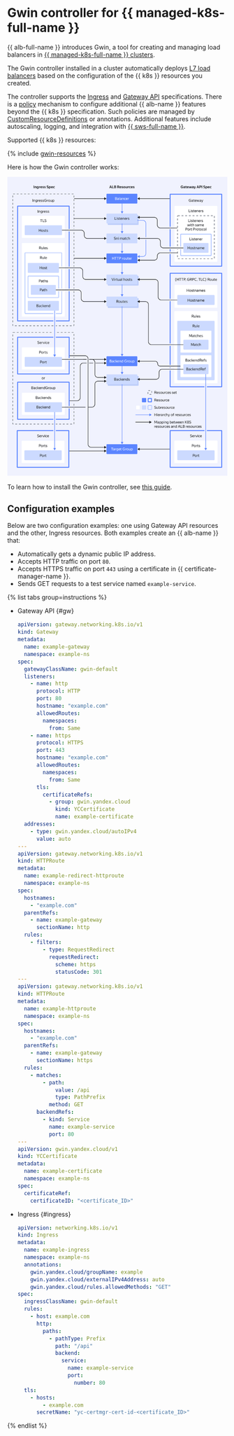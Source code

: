 # Gwin controller for {{ managed-k8s-full-name }}

{{ alb-full-name }} introduces Gwin, a tool for creating and managing load balancers in [{{ managed-k8s-full-name }} clusters](../../../managed-kubernetes/concepts/index.md#kubernetes-cluster).

The Gwin controller installed in a cluster automatically deploys [L7 load balancers](../../../application-load-balancer/concepts/application-load-balancer.md) based on the configuration of the {{ k8s }} resources you created.

The controller supports the [Ingress](https://kubernetes.io/docs/concepts/services-networking/ingress/) and [Gateway API](https://gateway-api.sigs.k8s.io/) specifications. There is a [policy](../../../managed-kubernetes/alb-ref/gwin-policies.md) mechanism to configure additional {{ alb-name }} features beyond the {{ k8s }} specification. Such policies are managed by [CustomResourceDefinitions](https://kubernetes.io/docs/tasks/extend-kubernetes/custom-resources/custom-resource-definitions/) or annotations. Additional features include autoscaling, logging, and integration with [{{ sws-full-name }}](../../../smartwebsecurity/concepts/index.md).

Supported {{ k8s }} resources:

{% include [gwin-resources](gwin-resources.md) %}

Here is how the Gwin controller works:

![image](../../../_assets/managed-kubernetes/gwin.svg)

To learn how to install the Gwin controller, see [this guide](../../../managed-kubernetes/alb-ref/gwin-quickstart.md).

## Configuration examples

Below are two configuration examples: one using Gateway API resources and the other, Ingress resources. Both examples create an {{ alb-name }} that:

  * Automatically gets a dynamic public IP address.
  * Accepts HTTP traffic on port `80`.
  * Accepts HTTPS traffic on port `443` using a certificate in {{ certificate-manager-name }}.
  * Sends GET requests to a test service named `example-service`.

{% list tabs group=instructions %}

  - Gateway API {#gw}

      ```yaml
      apiVersion: gateway.networking.k8s.io/v1
      kind: Gateway
      metadata:
        name: example-gateway
        namespace: example-ns
      spec:
        gatewayClassName: gwin-default
        listeners:
          - name: http
            protocol: HTTP
            port: 80
            hostname: "example.com"
            allowedRoutes:
              namespaces:
                from: Same
          - name: https
            protocol: HTTPS
            port: 443
            hostname: "example.com"
            allowedRoutes:
              namespaces:
                from: Same
            tls:
              certificateRefs:
                - group: gwin.yandex.cloud
                  kind: YCCertificate
                  name: example-certificate
        addresses:
          - type: gwin.yandex.cloud/autoIPv4
            value: auto
      ---
      apiVersion: gateway.networking.k8s.io/v1
      kind: HTTPRoute
      metadata:
        name: example-redirect-httproute
        namespace: example-ns
      spec:
        hostnames:
          - "example.com"
        parentRefs:
          - name: example-gateway
            sectionName: http
        rules:
          - filters:
              - type: RequestRedirect
                requestRedirect:
                  scheme: https
                  statusCode: 301
      ---
      apiVersion: gateway.networking.k8s.io/v1
      kind: HTTPRoute
      metadata:
        name: example-httproute
        namespace: example-ns
      spec:
        hostnames:
          - "example.com"
        parentRefs:
          - name: example-gateway
            sectionName: https
        rules:
          - matches:
              - path:
                  value: /api
                  type: PathPrefix
                method: GET
            backendRefs:
              - kind: Service
                name: example-service
                port: 80
      ---
      apiVersion: gwin.yandex.cloud/v1
      kind: YCCertificate
      metadata:
        name: example-certificate
        namespace: example-ns
      spec:
        certificateRef:
          certificateID: "<certificate_ID>"
      ```

  - Ingress {#ingress}

      ```yaml
      apiVersion: networking.k8s.io/v1
      kind: Ingress
      metadata:
        name: example-ingress
        namespace: example-ns
        annotations:
          gwin.yandex.cloud/groupName: example
          gwin.yandex.cloud/externalIPv4Address: auto
          gwin.yandex.cloud/rules.allowedMethods: "GET"
      spec:
        ingressClassName: gwin-default
        rules:
          - host: example.com
            http:
              paths:
                - pathType: Prefix
                  path: "/api"
                  backend:
                    service:
                      name: example-service
                      port:
                        number: 80
        tls:
          - hosts:
              - example.com
            secretName: "yc-certmgr-cert-id-<certificate_ID>"
      ```


{% endlist %}
